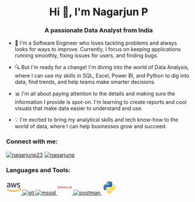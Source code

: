<h1 align="center">Hi 👋, I'm Nagarjun P</h1>
<h3 align="center">A passionate Data Analyst from India</h3>

- 🚀 I'm a Software Engineer who loves tackling problems and always looks for ways to improve. Currently, I focus on keeping applications running smoothly, fixing issues for users, and finding bugs.

- 🔍 But I'm ready for a change! I'm diving into the world of Data Analysis, where I can use my skills in SQL, Excel, Power BI, and Python to dig into data, find trends, and help teams make smarter decisions.

- 📊 I'm all about paying attention to the details and making sure the information I provide is spot-on. I'm learning to create reports and cool visuals that make data easier to understand and use.

- 💡 I'm excited to bring my analytical skills and tech know-how to the world of data, where I can help businesses grow and succeed.

<h3 align="left">Connect with me:</h3>
<p align="left">
<a href="https://twitter.com/nagarjunp23" target="blank"><img align="center" src="https://raw.githubusercontent.com/rahuldkjain/github-profile-readme-generator/master/src/images/icons/Social/twitter.svg" alt="nagarjunp23" height="30" width="40" /></a>
<a href="https://linkedin.com/in/nagarjunp" target="blank"><img align="center" src="https://raw.githubusercontent.com/rahuldkjain/github-profile-readme-generator/master/src/images/icons/Social/linked-in-alt.svg" alt="nagarjunp" height="30" width="40" /></a>
</p>

<h3 align="left">Languages and Tools:</h3>
<p align="left"> <a href="https://aws.amazon.com" target="_blank" rel="noreferrer"> <img src="https://raw.githubusercontent.com/devicons/devicon/master/icons/amazonwebservices/amazonwebservices-original-wordmark.svg" alt="aws" width="40" height="40"/> </a> <a href="https://git-scm.com/" target="_blank" rel="noreferrer"> <img src="https://www.vectorlogo.zone/logos/git-scm/git-scm-icon.svg" alt="git" width="40" height="40"/> </a> <a href="https://www.microsoft.com/en-us/sql-server" target="_blank" rel="noreferrer"> <img src="https://www.svgrepo.com/show/303229/microsoft-sql-server-logo.svg" alt="mssql" width="40" height="40"/> </a> <a href="https://www.oracle.com/" target="_blank" rel="noreferrer"> <img src="https://raw.githubusercontent.com/devicons/devicon/master/icons/oracle/oracle-original.svg" alt="oracle" width="40" height="40"/> </a> <a href="https://postman.com" target="_blank" rel="noreferrer"> <img src="https://www.vectorlogo.zone/logos/getpostman/getpostman-icon.svg" alt="postman" width="40" height="40"/> </a> <a href="https://www.python.org" target="_blank" rel="noreferrer"> <img src="https://raw.githubusercontent.com/devicons/devicon/master/icons/python/python-original.svg" alt="python" width="40" height="40"/> </a> </p>


<!---
NagarjunP23/NagarjunP23 is a ✨ special ✨ repository because its `README.md` (this file) appears on your GitHub profile.
You can click the Preview link to take a look at your changes.
--->
